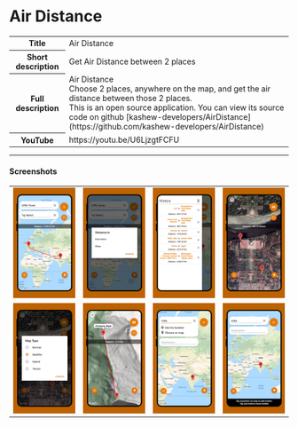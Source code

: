 # Air Distance

<table>
    <tr>
        <th>Title</th>
        <td> Air Distance </td>
    </tr>
    <tr>
        <th>Short description</th>
        <td>Get Air Distance between 2 places</td>
    </tr>
    <tr>
        <th>Full description</th>
        <td> Air Distance <br /> Choose 2 places, anywhere on the map, and get the air distance between those 2 places. <br /> This is an open source application. You can view its source code on github [kashew-developers/AirDistance](https://github.com/kashew-developers/AirDistance)</td>
    </tr>
    <tr>
        <th>YouTube</th>
        <td>https://youtu.be/U6LjzgtFCFU</td>
    </tr>
</table>

----

#### Screenshots

<table>
    <tr>
        <td><img src="media/screenshots/ss_1.png" /></td>
        <td><img src="media/screenshots/ss_2.png" /></td>
        <td><img src="media/screenshots/ss_3.png" /></td>
        <td><img src="media/screenshots/ss_4.png" /></td>
    </tr>
    <tr>
        <td><img src="media/screenshots/ss_5.png" /></td>
        <td><img src="media/screenshots/ss_6.png" /></td>
        <td><img src="media/screenshots/ss_7.png" /></td>
        <td><img src="media/screenshots/ss_8.png" /></td>
    </tr>
</table>
